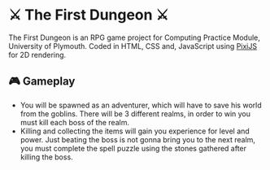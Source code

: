 # ⚔️ The First Dungeon ⚔️ 

The First Dungeon is an RPG game project for Computing Practice Module, University of Plymouth. Coded in HTML, CSS and, JavaScript using [PixiJS](https://pixijs.com/ "PixiJS Homepage") for 2D rendering.

## 🎮 Gameplay
- You will be spawned as an adventurer, which will have to save his world from the goblins. There will be 3 different realms, in order to win you must kill each boss of the realm.
- Killing and collecting the items will gain you experience for level and power. Just beating the boss is not gonna bring you to the next realm, you must complete the spell puzzle using the stones gathered after killing the boss.
